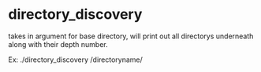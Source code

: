 # directory_discovery
takes in argument for base directory, will print out all directorys underneath along with their depth number. 

Ex: ./directory_discovery /directoryname/
